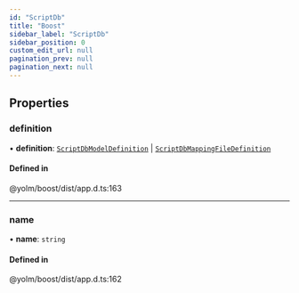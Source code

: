 ```yaml
---
id: "ScriptDb"
title: "Boost"
sidebar_label: "ScriptDb"
sidebar_position: 0
custom_edit_url: null
pagination_prev: null
pagination_next: null
---
```


## Properties

### definition

• **definition**: [`ScriptDbModelDefinition`](ScriptDbModelDefinition.md) \| [`ScriptDbMappingFileDefinition`](ScriptDbMappingFileDefinition.md)

#### Defined in

@yolm/boost/dist/app.d.ts:163

___

### name

• **name**: `string`

#### Defined in

@yolm/boost/dist/app.d.ts:162
